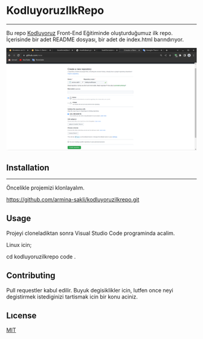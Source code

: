 # KodluyoruzIlkRepo
---
Bu repo [Kodluyoruz](https://www.kodluyoruz.org) Front-End Eğitiminde oluşturduğumuz ilk repo. İçerisinde bir adet README dosyası, bir adet de index.html barındırıyor.

![](https://github.com/armina-sakli/kodluyoruzilkrepo/blob/main/kodluyoruzilkrepo.png)
## Installation
---

Öncelikle projemizi klonlayalım.


https://github.com/armina-sakli/kodluyoruzilkrepo.git


## Usage

Projeyi cloneladiktan sonra Visual Studio Code programinda acalim.

Linux icin;


cd kodluyoruzilkrepo
code .


## Contributing

Pull requestler kabul edilir. Buyuk degisiklikler icin, lutfen once neyi degistirmek istediginizi tartismak icin bir konu aciniz.

## Lıcense

[MIT](https://choosealicense.com/licenses/mit/)